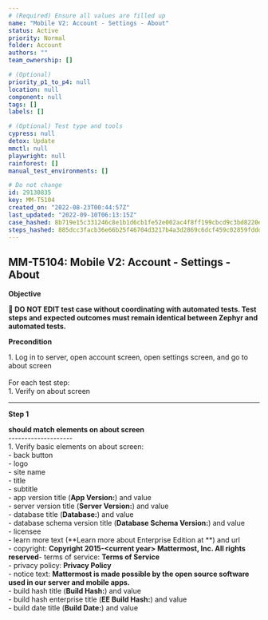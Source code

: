 ```yaml
---
# (Required) Ensure all values are filled up
name: "Mobile V2: Account - Settings - About"
status: Active
priority: Normal
folder: Account
authors: ""
team_ownership: []

# (Optional)
priority_p1_to_p4: null
location: null
component: null
tags: []
labels: []

# (Optional) Test type and tools
cypress: null
detox: Update
mmctl: null
playwright: null
rainforest: []
manual_test_environments: []

# Do not change
id: 29130835
key: MM-T5104
created_on: "2022-08-23T00:44:57Z"
last_updated: "2022-09-10T06:13:15Z"
case_hashed: 8b719e15c331246c8e1b1d6cb1fe52e002ac4f8ff199cbcd9c3bd8220e084433fcbcac7352727c98391d34b7f55eff8f
steps_hashed: 885dcc3facb36e66b25f46704d3217b4a3d2869c6dcf459c02859fddd6620c9dd08773ba294d43a8851658dbb292b486
---
```


<!-- (Auto-generated) Based on frontmatter's "key" and "name" -->

## MM-T5104: Mobile V2: Account - Settings - About

**Objective**

**🛑 DO NOT EDIT test case without coordinating with automated tests. Test steps and expected outcomes must remain identical between Zephyr and automated tests.**

**Precondition**

1\. Log in to server, open account screen, open settings screen, and go to about screen\
\
For each test step:\
1\. Verify on about screen

---

**Step 1**

**should match elements on about screen**\
\--------------------\
1\. Verify basic elements on about screen:\
\- back button\
\- logo\
\- site name\
\- title\
\- subtitle\
\- app version title (**App Version:**) and value\
\- server version title (**Server Version:**) and value\
\- database title (**Database:**) and value\
\- database schema version title (**Database Schema Version:**) and value\
\- licensee\
\- learn more text (\*\*Learn more about Enterprise Edition at \*\*) and url\
\- copyright: **Copyright 2015-\<current year> Mattermost, Inc. All rights reserved**- terms of service: **Terms of Service**\
\- privacy policy: **Privacy Policy**\
\- notice text: **Mattermost is made possible by the open source software used in our server and mobile apps.**\
\- build hash title (**Build Hash:**) and value\
\- build hash enterprise title (**EE Build Hash:**) and value\
\- build date title (**Build Date:**) and value
